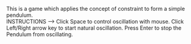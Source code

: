This is a game which applies the concept of constraint to form a simple pendulum.  
INSTRUCTIONS -->
Click Space to control oscillation with mouse. 
Click Left/Right arrow key to start natural oscillation. 
Press Enter to stop the Pendulum from oscillating.